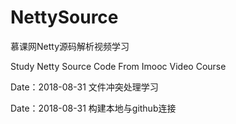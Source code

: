 # NettySource
慕课网Netty源码解析视频学习

Study Netty Source Code From Imooc Video Course

Date：2018-08-31
文件冲突处理学习

Date：2018-08-31
构建本地与github连接

